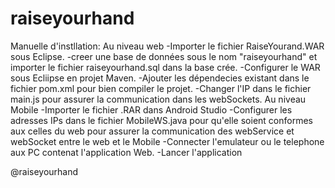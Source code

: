 # raiseyourhand
Manuelle d'instllation:
Au niveau web
-Importer le fichier RaiseYourand.WAR sous Eclipse.
-creer une base de données sous le nom "raiseyourhand" et importer le fichier raiseyourhand.sql dans la base crée.
-Configurer le WAR sous Ecliipse en projet Maven.
-Ajouter les dépendecies existant dans le fichier pom.xml pour bien compiler le projet.
-Changer l'IP dans le fichier main.js pour assurer la communication dans les webSockets.
Au niveau Mobile
-Importer le fichier .RAR dans Android Studio
-Configurer les adresses IPs dans le fichier MobileWS.java pour qu'elle soient conformes aux celles du web pour assurer la communication des webService et webSocket entre le web et le Mobile
-Connecter l'emulateur ou le telephone aux PC contenat l'application Web.
-Lancer l'application

@raiseyourhand
